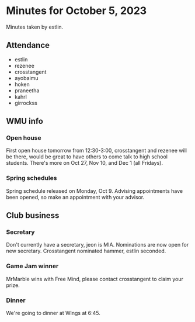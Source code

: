 # Minutes for October 5, 2023
Minutes taken by estlin. 

## Attendance
* estlin
* rezenee
* crosstangent
* ayobaimu
* hoken
* praneetha
* kahrl
* girrockss

## WMU info

### Open house
First open house tomorrow from 12:30-3:00, crosstangent and rezenee will be there, would be great to have others to come talk to high school students. There's more on Oct 27, Nov 10, and Dec 1 (all Fridays). 

### Spring schedules
Spring schedule released on Monday, Oct 9. Advising appointments have been opened, so make an appointment with your advisor. 

## Club business

### Secretary
Don't currently have a secretary, jeon is MIA. Nominations are now open for new secretary. Crosstangent nominated hammer, estlin seconded. 

### Game Jam winner
MrMarble wins with Free Mind, please contact crosstangent to claim your prize. 

### Dinner
We're going to dinner at Wings at 6:45. 
